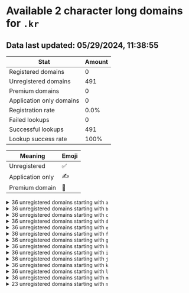 # Available 2 character long domains for `.kr`

## Data last updated: 05/29/2024, 11:38:55

|Stat|Amount|
|--|--|
|Registered domains|0|
|Unregistered domains|491|
|Premium domains|0|
|Application only domains|0|
|Registration rate|0.0%|
|Failed lookups|0|
|Successful lookups|491|
|Lookup success rate|100%|


|Meaning|Emoji|
|--|--|
|Unregistered|:white_check_mark:|
|Application only|:writing_hand:|
|Premium domain|:gem:|

<details>
<summary>36 unregistered domains starting with <bold><code>a</code></bold></summary>

|Type|Domain|
|--|--|
|:white_check_mark:|`a0.kr`|
|:white_check_mark:|`a1.kr`|
|:white_check_mark:|`a2.kr`|
|:white_check_mark:|`a3.kr`|
|:white_check_mark:|`a4.kr`|
|:white_check_mark:|`a5.kr`|
|:white_check_mark:|`a6.kr`|
|:white_check_mark:|`a7.kr`|
|:white_check_mark:|`a8.kr`|
|:white_check_mark:|`a9.kr`|
|:white_check_mark:|`aa.kr`|
|:white_check_mark:|`ab.kr`|
|:white_check_mark:|`ac.kr`|
|:white_check_mark:|`ad.kr`|
|:white_check_mark:|`ae.kr`|
|:white_check_mark:|`af.kr`|
|:white_check_mark:|`ag.kr`|
|:white_check_mark:|`ah.kr`|
|:white_check_mark:|`ai.kr`|
|:white_check_mark:|`aj.kr`|
|:white_check_mark:|`ak.kr`|
|:white_check_mark:|`al.kr`|
|:white_check_mark:|`am.kr`|
|:white_check_mark:|`an.kr`|
|:white_check_mark:|`ao.kr`|
|:white_check_mark:|`ap.kr`|
|:white_check_mark:|`aq.kr`|
|:white_check_mark:|`ar.kr`|
|:white_check_mark:|`as.kr`|
|:white_check_mark:|`at.kr`|
|:white_check_mark:|`au.kr`|
|:white_check_mark:|`av.kr`|
|:white_check_mark:|`aw.kr`|
|:white_check_mark:|`ax.kr`|
|:white_check_mark:|`ay.kr`|
|:white_check_mark:|`az.kr`|
</details>
<details>
<summary>36 unregistered domains starting with <bold><code>b</code></bold></summary>

|Type|Domain|
|--|--|
|:white_check_mark:|`b0.kr`|
|:white_check_mark:|`b1.kr`|
|:white_check_mark:|`b2.kr`|
|:white_check_mark:|`b3.kr`|
|:white_check_mark:|`b4.kr`|
|:white_check_mark:|`b5.kr`|
|:white_check_mark:|`b6.kr`|
|:white_check_mark:|`b7.kr`|
|:white_check_mark:|`b8.kr`|
|:white_check_mark:|`b9.kr`|
|:white_check_mark:|`ba.kr`|
|:white_check_mark:|`bb.kr`|
|:white_check_mark:|`bc.kr`|
|:white_check_mark:|`bd.kr`|
|:white_check_mark:|`be.kr`|
|:white_check_mark:|`bf.kr`|
|:white_check_mark:|`bg.kr`|
|:white_check_mark:|`bh.kr`|
|:white_check_mark:|`bi.kr`|
|:white_check_mark:|`bj.kr`|
|:white_check_mark:|`bk.kr`|
|:white_check_mark:|`bl.kr`|
|:white_check_mark:|`bm.kr`|
|:white_check_mark:|`bn.kr`|
|:white_check_mark:|`bo.kr`|
|:white_check_mark:|`bp.kr`|
|:white_check_mark:|`bq.kr`|
|:white_check_mark:|`br.kr`|
|:white_check_mark:|`bs.kr`|
|:white_check_mark:|`bt.kr`|
|:white_check_mark:|`bu.kr`|
|:white_check_mark:|`bv.kr`|
|:white_check_mark:|`bw.kr`|
|:white_check_mark:|`bx.kr`|
|:white_check_mark:|`by.kr`|
|:white_check_mark:|`bz.kr`|
</details>
<details>
<summary>36 unregistered domains starting with <bold><code>c</code></bold></summary>

|Type|Domain|
|--|--|
|:white_check_mark:|`c0.kr`|
|:white_check_mark:|`c1.kr`|
|:white_check_mark:|`c2.kr`|
|:white_check_mark:|`c3.kr`|
|:white_check_mark:|`c4.kr`|
|:white_check_mark:|`c5.kr`|
|:white_check_mark:|`c6.kr`|
|:white_check_mark:|`c7.kr`|
|:white_check_mark:|`c8.kr`|
|:white_check_mark:|`c9.kr`|
|:white_check_mark:|`ca.kr`|
|:white_check_mark:|`cb.kr`|
|:white_check_mark:|`cc.kr`|
|:white_check_mark:|`cd.kr`|
|:white_check_mark:|`ce.kr`|
|:white_check_mark:|`cf.kr`|
|:white_check_mark:|`cg.kr`|
|:white_check_mark:|`ch.kr`|
|:white_check_mark:|`ci.kr`|
|:white_check_mark:|`cj.kr`|
|:white_check_mark:|`ck.kr`|
|:white_check_mark:|`cl.kr`|
|:white_check_mark:|`cm.kr`|
|:white_check_mark:|`cn.kr`|
|:white_check_mark:|`co.kr`|
|:white_check_mark:|`cp.kr`|
|:white_check_mark:|`cq.kr`|
|:white_check_mark:|`cr.kr`|
|:white_check_mark:|`cs.kr`|
|:white_check_mark:|`ct.kr`|
|:white_check_mark:|`cu.kr`|
|:white_check_mark:|`cv.kr`|
|:white_check_mark:|`cw.kr`|
|:white_check_mark:|`cx.kr`|
|:white_check_mark:|`cy.kr`|
|:white_check_mark:|`cz.kr`|
</details>
<details>
<summary>36 unregistered domains starting with <bold><code>d</code></bold></summary>

|Type|Domain|
|--|--|
|:white_check_mark:|`d0.kr`|
|:white_check_mark:|`d1.kr`|
|:white_check_mark:|`d2.kr`|
|:white_check_mark:|`d3.kr`|
|:white_check_mark:|`d4.kr`|
|:white_check_mark:|`d5.kr`|
|:white_check_mark:|`d6.kr`|
|:white_check_mark:|`d7.kr`|
|:white_check_mark:|`d8.kr`|
|:white_check_mark:|`d9.kr`|
|:white_check_mark:|`da.kr`|
|:white_check_mark:|`db.kr`|
|:white_check_mark:|`dc.kr`|
|:white_check_mark:|`dd.kr`|
|:white_check_mark:|`de.kr`|
|:white_check_mark:|`df.kr`|
|:white_check_mark:|`dg.kr`|
|:white_check_mark:|`dh.kr`|
|:white_check_mark:|`di.kr`|
|:white_check_mark:|`dj.kr`|
|:white_check_mark:|`dk.kr`|
|:white_check_mark:|`dl.kr`|
|:white_check_mark:|`dm.kr`|
|:white_check_mark:|`dn.kr`|
|:white_check_mark:|`do.kr`|
|:white_check_mark:|`dp.kr`|
|:white_check_mark:|`dq.kr`|
|:white_check_mark:|`dr.kr`|
|:white_check_mark:|`ds.kr`|
|:white_check_mark:|`dt.kr`|
|:white_check_mark:|`du.kr`|
|:white_check_mark:|`dv.kr`|
|:white_check_mark:|`dw.kr`|
|:white_check_mark:|`dx.kr`|
|:white_check_mark:|`dy.kr`|
|:white_check_mark:|`dz.kr`|
</details>
<details>
<summary>36 unregistered domains starting with <bold><code>e</code></bold></summary>

|Type|Domain|
|--|--|
|:white_check_mark:|`e0.kr`|
|:white_check_mark:|`e1.kr`|
|:white_check_mark:|`e2.kr`|
|:white_check_mark:|`e3.kr`|
|:white_check_mark:|`e4.kr`|
|:white_check_mark:|`e5.kr`|
|:white_check_mark:|`e6.kr`|
|:white_check_mark:|`e7.kr`|
|:white_check_mark:|`e8.kr`|
|:white_check_mark:|`e9.kr`|
|:white_check_mark:|`ea.kr`|
|:white_check_mark:|`eb.kr`|
|:white_check_mark:|`ec.kr`|
|:white_check_mark:|`ed.kr`|
|:white_check_mark:|`ee.kr`|
|:white_check_mark:|`ef.kr`|
|:white_check_mark:|`eg.kr`|
|:white_check_mark:|`eh.kr`|
|:white_check_mark:|`ei.kr`|
|:white_check_mark:|`ej.kr`|
|:white_check_mark:|`ek.kr`|
|:white_check_mark:|`el.kr`|
|:white_check_mark:|`em.kr`|
|:white_check_mark:|`en.kr`|
|:white_check_mark:|`eo.kr`|
|:white_check_mark:|`ep.kr`|
|:white_check_mark:|`eq.kr`|
|:white_check_mark:|`er.kr`|
|:white_check_mark:|`es.kr`|
|:white_check_mark:|`et.kr`|
|:white_check_mark:|`eu.kr`|
|:white_check_mark:|`ev.kr`|
|:white_check_mark:|`ew.kr`|
|:white_check_mark:|`ex.kr`|
|:white_check_mark:|`ey.kr`|
|:white_check_mark:|`ez.kr`|
</details>
<details>
<summary>36 unregistered domains starting with <bold><code>f</code></bold></summary>

|Type|Domain|
|--|--|
|:white_check_mark:|`f0.kr`|
|:white_check_mark:|`f1.kr`|
|:white_check_mark:|`f2.kr`|
|:white_check_mark:|`f3.kr`|
|:white_check_mark:|`f4.kr`|
|:white_check_mark:|`f5.kr`|
|:white_check_mark:|`f6.kr`|
|:white_check_mark:|`f7.kr`|
|:white_check_mark:|`f8.kr`|
|:white_check_mark:|`f9.kr`|
|:white_check_mark:|`fa.kr`|
|:white_check_mark:|`fb.kr`|
|:white_check_mark:|`fc.kr`|
|:white_check_mark:|`fd.kr`|
|:white_check_mark:|`fe.kr`|
|:white_check_mark:|`ff.kr`|
|:white_check_mark:|`fg.kr`|
|:white_check_mark:|`fh.kr`|
|:white_check_mark:|`fi.kr`|
|:white_check_mark:|`fj.kr`|
|:white_check_mark:|`fk.kr`|
|:white_check_mark:|`fl.kr`|
|:white_check_mark:|`fm.kr`|
|:white_check_mark:|`fn.kr`|
|:white_check_mark:|`fo.kr`|
|:white_check_mark:|`fp.kr`|
|:white_check_mark:|`fq.kr`|
|:white_check_mark:|`fr.kr`|
|:white_check_mark:|`fs.kr`|
|:white_check_mark:|`ft.kr`|
|:white_check_mark:|`fu.kr`|
|:white_check_mark:|`fv.kr`|
|:white_check_mark:|`fw.kr`|
|:white_check_mark:|`fx.kr`|
|:white_check_mark:|`fy.kr`|
|:white_check_mark:|`fz.kr`|
</details>
<details>
<summary>36 unregistered domains starting with <bold><code>g</code></bold></summary>

|Type|Domain|
|--|--|
|:white_check_mark:|`g0.kr`|
|:white_check_mark:|`g1.kr`|
|:white_check_mark:|`g2.kr`|
|:white_check_mark:|`g3.kr`|
|:white_check_mark:|`g4.kr`|
|:white_check_mark:|`g5.kr`|
|:white_check_mark:|`g6.kr`|
|:white_check_mark:|`g7.kr`|
|:white_check_mark:|`g8.kr`|
|:white_check_mark:|`g9.kr`|
|:white_check_mark:|`ga.kr`|
|:white_check_mark:|`gb.kr`|
|:white_check_mark:|`gc.kr`|
|:white_check_mark:|`gd.kr`|
|:white_check_mark:|`ge.kr`|
|:white_check_mark:|`gf.kr`|
|:white_check_mark:|`gg.kr`|
|:white_check_mark:|`gh.kr`|
|:white_check_mark:|`gi.kr`|
|:white_check_mark:|`gj.kr`|
|:white_check_mark:|`gk.kr`|
|:white_check_mark:|`gl.kr`|
|:white_check_mark:|`gm.kr`|
|:white_check_mark:|`gn.kr`|
|:white_check_mark:|`go.kr`|
|:white_check_mark:|`gp.kr`|
|:white_check_mark:|`gq.kr`|
|:white_check_mark:|`gr.kr`|
|:white_check_mark:|`gs.kr`|
|:white_check_mark:|`gt.kr`|
|:white_check_mark:|`gu.kr`|
|:white_check_mark:|`gv.kr`|
|:white_check_mark:|`gw.kr`|
|:white_check_mark:|`gx.kr`|
|:white_check_mark:|`gy.kr`|
|:white_check_mark:|`gz.kr`|
</details>
<details>
<summary>36 unregistered domains starting with <bold><code>h</code></bold></summary>

|Type|Domain|
|--|--|
|:white_check_mark:|`h0.kr`|
|:white_check_mark:|`h1.kr`|
|:white_check_mark:|`h2.kr`|
|:white_check_mark:|`h3.kr`|
|:white_check_mark:|`h4.kr`|
|:white_check_mark:|`h5.kr`|
|:white_check_mark:|`h6.kr`|
|:white_check_mark:|`h7.kr`|
|:white_check_mark:|`h8.kr`|
|:white_check_mark:|`h9.kr`|
|:white_check_mark:|`ha.kr`|
|:white_check_mark:|`hb.kr`|
|:white_check_mark:|`hc.kr`|
|:white_check_mark:|`hd.kr`|
|:white_check_mark:|`he.kr`|
|:white_check_mark:|`hf.kr`|
|:white_check_mark:|`hg.kr`|
|:white_check_mark:|`hh.kr`|
|:white_check_mark:|`hi.kr`|
|:white_check_mark:|`hj.kr`|
|:white_check_mark:|`hk.kr`|
|:white_check_mark:|`hl.kr`|
|:white_check_mark:|`hm.kr`|
|:white_check_mark:|`hn.kr`|
|:white_check_mark:|`ho.kr`|
|:white_check_mark:|`hp.kr`|
|:white_check_mark:|`hq.kr`|
|:white_check_mark:|`hr.kr`|
|:white_check_mark:|`hs.kr`|
|:white_check_mark:|`ht.kr`|
|:white_check_mark:|`hu.kr`|
|:white_check_mark:|`hv.kr`|
|:white_check_mark:|`hw.kr`|
|:white_check_mark:|`hx.kr`|
|:white_check_mark:|`hy.kr`|
|:white_check_mark:|`hz.kr`|
</details>
<details>
<summary>36 unregistered domains starting with <bold><code>i</code></bold></summary>

|Type|Domain|
|--|--|
|:white_check_mark:|`i0.kr`|
|:white_check_mark:|`i1.kr`|
|:white_check_mark:|`i2.kr`|
|:white_check_mark:|`i3.kr`|
|:white_check_mark:|`i4.kr`|
|:white_check_mark:|`i5.kr`|
|:white_check_mark:|`i6.kr`|
|:white_check_mark:|`i7.kr`|
|:white_check_mark:|`i8.kr`|
|:white_check_mark:|`i9.kr`|
|:white_check_mark:|`ia.kr`|
|:white_check_mark:|`ib.kr`|
|:white_check_mark:|`ic.kr`|
|:white_check_mark:|`id.kr`|
|:white_check_mark:|`ie.kr`|
|:white_check_mark:|`if.kr`|
|:white_check_mark:|`ig.kr`|
|:white_check_mark:|`ih.kr`|
|:white_check_mark:|`ii.kr`|
|:white_check_mark:|`ij.kr`|
|:white_check_mark:|`ik.kr`|
|:white_check_mark:|`il.kr`|
|:white_check_mark:|`im.kr`|
|:white_check_mark:|`in.kr`|
|:white_check_mark:|`io.kr`|
|:white_check_mark:|`ip.kr`|
|:white_check_mark:|`iq.kr`|
|:white_check_mark:|`ir.kr`|
|:white_check_mark:|`is.kr`|
|:white_check_mark:|`it.kr`|
|:white_check_mark:|`iu.kr`|
|:white_check_mark:|`iv.kr`|
|:white_check_mark:|`iw.kr`|
|:white_check_mark:|`ix.kr`|
|:white_check_mark:|`iy.kr`|
|:white_check_mark:|`iz.kr`|
</details>
<details>
<summary>36 unregistered domains starting with <bold><code>j</code></bold></summary>

|Type|Domain|
|--|--|
|:white_check_mark:|`j0.kr`|
|:white_check_mark:|`j1.kr`|
|:white_check_mark:|`j2.kr`|
|:white_check_mark:|`j3.kr`|
|:white_check_mark:|`j4.kr`|
|:white_check_mark:|`j5.kr`|
|:white_check_mark:|`j6.kr`|
|:white_check_mark:|`j7.kr`|
|:white_check_mark:|`j8.kr`|
|:white_check_mark:|`j9.kr`|
|:white_check_mark:|`ja.kr`|
|:white_check_mark:|`jb.kr`|
|:white_check_mark:|`jc.kr`|
|:white_check_mark:|`jd.kr`|
|:white_check_mark:|`je.kr`|
|:white_check_mark:|`jf.kr`|
|:white_check_mark:|`jg.kr`|
|:white_check_mark:|`jh.kr`|
|:white_check_mark:|`ji.kr`|
|:white_check_mark:|`jj.kr`|
|:white_check_mark:|`jk.kr`|
|:white_check_mark:|`jl.kr`|
|:white_check_mark:|`jm.kr`|
|:white_check_mark:|`jn.kr`|
|:white_check_mark:|`jo.kr`|
|:white_check_mark:|`jp.kr`|
|:white_check_mark:|`jq.kr`|
|:white_check_mark:|`jr.kr`|
|:white_check_mark:|`js.kr`|
|:white_check_mark:|`jt.kr`|
|:white_check_mark:|`ju.kr`|
|:white_check_mark:|`jv.kr`|
|:white_check_mark:|`jw.kr`|
|:white_check_mark:|`jx.kr`|
|:white_check_mark:|`jy.kr`|
|:white_check_mark:|`jz.kr`|
</details>
<details>
<summary>36 unregistered domains starting with <bold><code>k</code></bold></summary>

|Type|Domain|
|--|--|
|:white_check_mark:|`k0.kr`|
|:white_check_mark:|`k1.kr`|
|:white_check_mark:|`k2.kr`|
|:white_check_mark:|`k3.kr`|
|:white_check_mark:|`k4.kr`|
|:white_check_mark:|`k5.kr`|
|:white_check_mark:|`k6.kr`|
|:white_check_mark:|`k7.kr`|
|:white_check_mark:|`k8.kr`|
|:white_check_mark:|`k9.kr`|
|:white_check_mark:|`ka.kr`|
|:white_check_mark:|`kb.kr`|
|:white_check_mark:|`kc.kr`|
|:white_check_mark:|`kd.kr`|
|:white_check_mark:|`ke.kr`|
|:white_check_mark:|`kf.kr`|
|:white_check_mark:|`kg.kr`|
|:white_check_mark:|`kh.kr`|
|:white_check_mark:|`ki.kr`|
|:white_check_mark:|`kj.kr`|
|:white_check_mark:|`kk.kr`|
|:white_check_mark:|`kl.kr`|
|:white_check_mark:|`km.kr`|
|:white_check_mark:|`kn.kr`|
|:white_check_mark:|`ko.kr`|
|:white_check_mark:|`kp.kr`|
|:white_check_mark:|`kq.kr`|
|:white_check_mark:|`kr.kr`|
|:white_check_mark:|`ks.kr`|
|:white_check_mark:|`kt.kr`|
|:white_check_mark:|`ku.kr`|
|:white_check_mark:|`kv.kr`|
|:white_check_mark:|`kw.kr`|
|:white_check_mark:|`kx.kr`|
|:white_check_mark:|`ky.kr`|
|:white_check_mark:|`kz.kr`|
</details>
<details>
<summary>36 unregistered domains starting with <bold><code>l</code></bold></summary>

|Type|Domain|
|--|--|
|:white_check_mark:|`l0.kr`|
|:white_check_mark:|`l1.kr`|
|:white_check_mark:|`l2.kr`|
|:white_check_mark:|`l3.kr`|
|:white_check_mark:|`l4.kr`|
|:white_check_mark:|`l5.kr`|
|:white_check_mark:|`l6.kr`|
|:white_check_mark:|`l7.kr`|
|:white_check_mark:|`l8.kr`|
|:white_check_mark:|`l9.kr`|
|:white_check_mark:|`la.kr`|
|:white_check_mark:|`lb.kr`|
|:white_check_mark:|`lc.kr`|
|:white_check_mark:|`ld.kr`|
|:white_check_mark:|`le.kr`|
|:white_check_mark:|`lf.kr`|
|:white_check_mark:|`lg.kr`|
|:white_check_mark:|`lh.kr`|
|:white_check_mark:|`li.kr`|
|:white_check_mark:|`lj.kr`|
|:white_check_mark:|`lk.kr`|
|:white_check_mark:|`ll.kr`|
|:white_check_mark:|`lm.kr`|
|:white_check_mark:|`ln.kr`|
|:white_check_mark:|`lo.kr`|
|:white_check_mark:|`lp.kr`|
|:white_check_mark:|`lq.kr`|
|:white_check_mark:|`lr.kr`|
|:white_check_mark:|`ls.kr`|
|:white_check_mark:|`lt.kr`|
|:white_check_mark:|`lu.kr`|
|:white_check_mark:|`lv.kr`|
|:white_check_mark:|`lw.kr`|
|:white_check_mark:|`lx.kr`|
|:white_check_mark:|`ly.kr`|
|:white_check_mark:|`lz.kr`|
</details>
<details>
<summary>36 unregistered domains starting with <bold><code>m</code></bold></summary>

|Type|Domain|
|--|--|
|:white_check_mark:|`m0.kr`|
|:white_check_mark:|`m1.kr`|
|:white_check_mark:|`m2.kr`|
|:white_check_mark:|`m3.kr`|
|:white_check_mark:|`m4.kr`|
|:white_check_mark:|`m5.kr`|
|:white_check_mark:|`m6.kr`|
|:white_check_mark:|`m7.kr`|
|:white_check_mark:|`m8.kr`|
|:white_check_mark:|`m9.kr`|
|:white_check_mark:|`ma.kr`|
|:white_check_mark:|`mb.kr`|
|:white_check_mark:|`mc.kr`|
|:white_check_mark:|`md.kr`|
|:white_check_mark:|`me.kr`|
|:white_check_mark:|`mf.kr`|
|:white_check_mark:|`mg.kr`|
|:white_check_mark:|`mh.kr`|
|:white_check_mark:|`mi.kr`|
|:white_check_mark:|`mj.kr`|
|:white_check_mark:|`mk.kr`|
|:white_check_mark:|`ml.kr`|
|:white_check_mark:|`mm.kr`|
|:white_check_mark:|`mn.kr`|
|:white_check_mark:|`mo.kr`|
|:white_check_mark:|`mp.kr`|
|:white_check_mark:|`mq.kr`|
|:white_check_mark:|`mr.kr`|
|:white_check_mark:|`ms.kr`|
|:white_check_mark:|`mt.kr`|
|:white_check_mark:|`mu.kr`|
|:white_check_mark:|`mv.kr`|
|:white_check_mark:|`mw.kr`|
|:white_check_mark:|`mx.kr`|
|:white_check_mark:|`my.kr`|
|:white_check_mark:|`mz.kr`|
</details>
<details>
<summary>23 unregistered domains starting with <bold><code>n</code></bold></summary>

|Type|Domain|
|--|--|
|:white_check_mark:|`na.kr`|
|:white_check_mark:|`nb.kr`|
|:white_check_mark:|`nc.kr`|
|:white_check_mark:|`nd.kr`|
|:white_check_mark:|`ne.kr`|
|:white_check_mark:|`nf.kr`|
|:white_check_mark:|`ng.kr`|
|:white_check_mark:|`nh.kr`|
|:white_check_mark:|`ni.kr`|
|:white_check_mark:|`nj.kr`|
|:white_check_mark:|`nk.kr`|
|:white_check_mark:|`nl.kr`|
|:white_check_mark:|`nm.kr`|
|:white_check_mark:|`nn.kr`|
|:white_check_mark:|`no.kr`|
|:white_check_mark:|`np.kr`|
|:white_check_mark:|`nq.kr`|
|:white_check_mark:|`nr.kr`|
|:white_check_mark:|`ns.kr`|
|:white_check_mark:|`nt.kr`|
|:white_check_mark:|`nu.kr`|
|:white_check_mark:|`nv.kr`|
|:white_check_mark:|`nw.kr`|
</details>